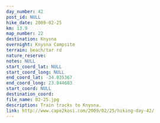 ```yaml
---
day_number: 42
post_id: NULL
hike_date: 2009-02-25
km: 13.9
map_number: 22
destination: Knysna
overnight: Knysna Campsite
terrain: beach/tar rd
nature_reserve: 
notes: NULL
start_coord_lat: NULL
start_coord_long: NULL
end_coord_lat: -34.035367
end_coord_long: 23.044683
start_coord: NULL
destination_coord: 
file_name: 02-25.jpg
description: Train tracks to Knysna.
link: http://www.cape2kosi.com/2009/02/25/hiking-day-42/
---
```

